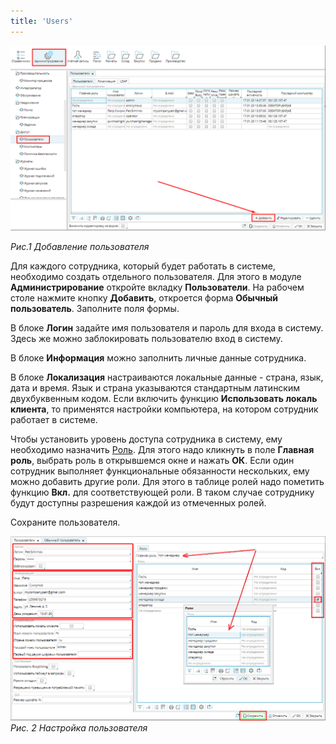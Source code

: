 ```yaml
---
title: 'Users'
---
```


![](attachments/12812618/12812619.png)

*Рис.1 Добавление пользователя*

  

  

Для каждого сотрудника, который будет работать в системе, необходимо создать отдельного пользователя. Для этого в модуле **Администрирование** откройте вкладку **Пользователи**. На рабочем столе нажмите кнопку **Добавить**, откроется форма **Обычный пользователь**. Заполните поля формы.

  

  

  

В блоке **Логин** задайте имя пользователя и пароль для входа в систему. Здесь же можно заблокировать пользователю вход в систему.

В блоке **Информация** можно заполнить личные данные сотрудника.

В блоке **Локализация** настраиваются локальные данные - страна, язык, дата и время. Язык и страна указываются стандартным латинским двухбуквенным кодом. Если включить функцию **Использовать локаль клиента**, то применятся настройки компьютера, на котором сотрудник работает в системе.

Чтобы установить уровень доступа сотрудника в систему, ему необходимо назначить [Роль](User_roles.md). Для этого надо кликнуть в поле **Главная роль**, выбрать роль в открывшемся окне и нажать **ОК**. Если один сотрудник выполняет функциональные обязанности нескольких, ему можно добавить другие роли. Для этого в таблице ролей надо пометить функцию **Вкл.** для соответствующей роли. В таком случае сотруднику будут доступны разрешения каждой из отмеченных ролей.

Сохраните пользователя.

![](attachments/12812618/12812620.png)
*Рис. 2 Настройка пользователя*

  

  

  

  

  
